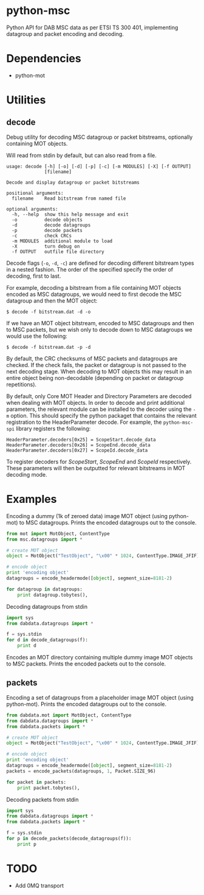 python-msc
==========

Python API for DAB MSC data as per ETSI TS 300 401, implementing datagroup and packet encoding and decoding.

# Dependencies

* python-mot

# Utilities

## decode

Debug utility for decoding MSC datagroup or packet bitstreams, optionally containing MOT objects.

Will read from stdin by default, but can also read from a file.

```
usage: decode [-h] [-o] [-d] [-p] [-c] [-m MODULES] [-X] [-f OUTPUT]
              [filename]

Decode and display datagroup or packet bitstreams

positional arguments:
  filename    Read bitstream from named file

optional arguments:
  -h, --help  show this help message and exit
  -o          decode objects
  -d          decode datagroups
  -p          decode packets
  -c          check CRCs
  -m MODULES  additional module to load
  -X          turn debug on
  -f OUTPUT   outfile file directory
```

Decode flags (`-o`, `-d`, `-c`) are defined for decoding different bitstream types in a nested fashion. The order of the specified specify the order of decoding, first to last.

For example, decoding a bitstream from a file containing MOT objects encoded as MSC datagroups, we would need to first decode the MSC datagroup and then the MOT object:

```
$ decode -f bitstream.dat -d -o
```

If we have an MOT object bitstream, encoded to MSC datagroups and then to MSC packets, but we wish only to decode down to MSC datagroups we would use the following:

```
$ decode -f bitstream.dat -p -d
```

By default, the CRC checksums of MSC packets and datagroups are checked. If the check fails, the packet or datagroup is not passed to the next decoding stage. When decoding to MOT objects this may result in an entire object being non-decodable (depending on packet or datagroup repetitions).

By default, only Core MOT Header and Directory Parameters are decoded when dealing with MOT objects. In order to decode and print additional parameters, the relevant module can be installed to the decoder using the `-m` option. This should specify the python packaget that contains the relevant registration to the HeaderParameter decode. For example, the `python-msc-spi` library registers the following:

```
HeaderParameter.decoders[0x25] = ScopeStart.decode_data
HeaderParameter.decoders[0x26] = ScopeEnd.decode_data
HeaderParameter.decoders[0x27] = ScopeId.decode_data
```

To register decoders for *ScopeStart*, *ScopeEnd* and *ScopeId* respectively. These parameters will then be outputted for relevant bitstreams in MOT decoding mode.


# Examples

Encoding a dummy (1k of zeroed data) image MOT object (using python-mot) to MSC datagroups. Prints the encoded datagroups out to the console.

```python
from mot import MotObject, ContentType
from msc.datagroups import *

# create MOT object
object = MotObject("TestObject", "\x00" * 1024, ContentType.IMAGE_JFIF)

# encode object
print 'encoding object'
datagroups = encode_headermode([object], segment_size=8181-2)

for datagroup in datagroups:
    print datagroup.tobytes(),
```

Decoding datagroups from stdin

```python
import sys
from dabdata.datagroups import *

f = sys.stdin
for d in decode_datagroups(f):
    print d
```

Encodes an MOT directory containing multiple dummy image MOT objects to MSC packets. Prints the encoded packets out to the console.

## packets

Encoding a set of datagroups from a placeholder image MOT object (using python-mot). Prints the encoded datagroups out to the console.

```python
from dabdata.mot import MotObject, ContentType
from dabdata.datagroups import *
from dabdata.packets import *

# create MOT object
object = MotObject("TestObject", "\x00" * 1024, ContentType.IMAGE_JFIF)

# encode object
print 'encoding object'
datagroups = encode_headermode([object], segment_size=8181-2)
packets = encode_packets(datagroups, 1, Packet.SIZE_96)

for packet in packets:
    print packet.tobytes(),
```

Decoding packets from stdin

```python
import sys
from dabdata.datagroups import *
from dabdata.packets import *

f = sys.stdin
for p in decode_packets(decode_datagroups(f)):
    print p
```

# TODO

* Add 0MQ transport


